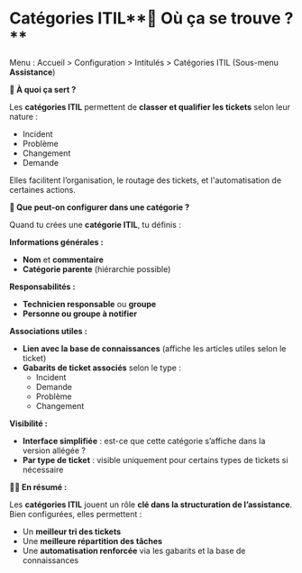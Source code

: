 # Catégories ITIL**🧭 Où ça se trouve ?**

Menu : Accueil > Configuration > Intitulés > Catégories ITIL (Sous-menu **Assistance**)



**📌 À quoi ça sert ?**

Les **catégories ITIL** permettent de **classer et qualifier les tickets** selon leur nature :

- Incident
- Problème
- Changement
- Demande

Elles facilitent l’organisation, le routage des tickets, et l'automatisation de certaines actions.

**🧱 Que peut-on configurer dans une catégorie ?**

Quand tu crées une **catégorie ITIL**, tu définis :

**Informations générales :**

- **Nom** et **commentaire**
- **Catégorie parente** (hiérarchie possible)

**Responsabilités :**

- **Technicien responsable** ou **groupe**
- **Personne ou groupe à notifier**

**Associations utiles :**

- **Lien avec la base de connaissances** (affiche les articles utiles selon le ticket)
- **Gabarits de ticket associés** selon le type :
  - Incident
  - Demande
  - Problème
  - Changement

**Visibilité :**

- **Interface simplifiée** : est-ce que cette catégorie s’affiche dans la version allégée ?
- **Par type de ticket** : visible uniquement pour certains types de tickets si nécessaire

**👨‍🔧 En résumé :**

Les **catégories ITIL** jouent un rôle **clé dans la structuration de l’assistance**. Bien configurées, elles permettent :

- Un **meilleur tri des tickets**
- Une **meilleure répartition des tâches**
- Une **automatisation renforcée** via les gabarits et la base de connaissances
